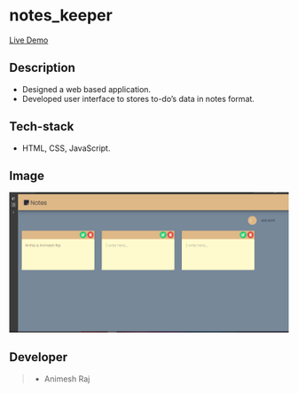 # notes_keeper
[Live Demo](https://animeshraj123.github.io/notes_keeper/)
## Description
* Designed a web based application.
* Developed user interface to stores to-do’s data in notes format.
## Tech-stack
* HTML, CSS, JavaScript.
## Image
![notes](https://github.com/animeshraj123/notes_keeper/blob/master/screen_shot.PNG)
## Developer 
> * Animesh Raj
